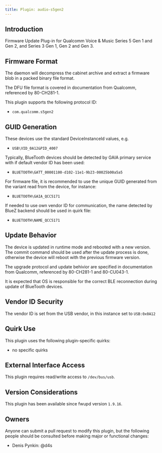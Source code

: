 ```yaml
---
title: Plugin: audio-s5gen2
---
```


## Introduction

Firmware Update Plug-in for Qualcomm Voice & Music Series 5 Gen 1 and Gen 2, and Series 3 Gen 1, Gen 2 and Gen 3.

## Firmware Format

The daemon will decompress the cabinet archive and extract a firmware blob in
a packed binary file format.

The DFU file format is covered in documentation from Qualcomm, referenced by 80-CH281-1.

This plugin supports the following protocol ID:

* `com.qualcomm.s5gen2`

## GUID Generation

These devices use the standard  DeviceInstanceId values, e.g.

* `USB\VID_0A12&PID_4007`

Typically, BlueTooth devices should be detected by GAIA primary service with if
default vendor ID has been used:

* `BLUETOOTH\GATT_00001100-d102-11e1-9b23-00025b00a5a5`

For firmware file, it is recommended to use the unique GUID generated from the
variant read from the device, for instance:

* `BLUETOOTH\GAIA_QCC5171`

If needed to use own vendor ID for communication, the name detected by BlueZ
backend should be used in quirk file:

* `BLUETOOTH\NAME_QCC5171`

## Update Behavior

The device is updated in runtime mode and rebooted with a new version.
The commit command should be used after the update process is done, otherwise
the device will reboot with the previous firmware version.

The upgrade protocol and update behivior are specified in documentation from Qualcomm,
referenced by 80-CH281-1 and 80-CU043-1.

It is expected that OS is responsible for the correct BLE reconnection during update
of BlueTooth devices.

## Vendor ID Security

The vendor ID is set from the USB vendor, in this instance set to `USB:0x0A12`

## Quirk Use

This plugin uses the following plugin-specific quirks:

* no specific quirks

## External Interface Access

This plugin requires read/write access to `/dev/bus/usb`.

## Version Considerations

This plugin has been available since fwupd version `1.9.16`.

## Owners

Anyone can submit a pull request to modify this plugin, but the following people should be
consulted before making major or functional changes:

* Denis Pynkin: @d4s
